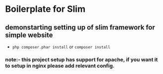 # Boilerplate for Slim

## demonstarting setting up of slim framework for simple website

* `php composer.phar install` or `composer install`

### note:- this project setup has support for apache, if you want it to setup in nginx please add relevant config.
